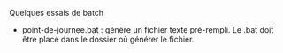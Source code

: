 Quelques essais de batch
- point-de-journee.bat : génère un fichier texte pré-rempli. Le .bat doit être placé dans le dossier où générer le fichier.
